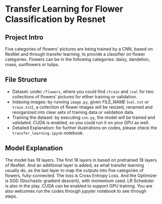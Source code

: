 # Transfer Learning for Flower Classification by Resnet

## Project Intro
Five categories of flowers' pictures are being trained by a CNN, based on ResNet and through transfer learning, to provide a classifier on flower categories. Flowers can be in the following categories: daisy, dandelion, roses, sunflowers or tulips. 

## File Structure
- Dataset: under `/flowers`, where you could find `/train` and `/val` for two collections of flowers' pictures for either training or validation.
- Indexing images: by running `image.py`, given *FILE_NAME* (`val.txt` or `train.txt`), a collection of flower images will be resized, renamed and reorganized into clear sets of training data or validation data.
- Training the dataset: by executing `cnn.py`, the model will be trained and validated. CUDA is enabled, so you could run it on your GPU as well.
- Detailed Explanation: for further illustrations on codes, please check the `transfer_learning.ipynb` notebook.

## Model Explanation
The model has 19 layers. 
The first 18 layers in based on pretrained 18 layers of ResNet. And an additional layer is added, as what transfer learning usually do, as the last layer to map the outputs into five categories of flowers, fully-connected. The loss is Cross Entropy Loss. And the Optimizer is SGD (Stochastic gradient descent), with momentum used. LR Scheduler is also in the play. CUDA can be enabled to support GPU training. You are also welcomes run the codes through jupyter notebook to see through steps. 